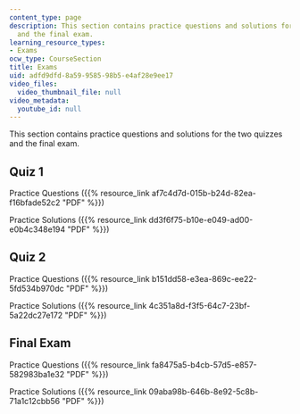 ```yaml
---
content_type: page
description: This section contains practice questions and solutions for the two quizzes
  and the final exam.
learning_resource_types:
- Exams
ocw_type: CourseSection
title: Exams
uid: adfd9dfd-8a59-9585-98b5-e4af28e9ee17
video_files:
  video_thumbnail_file: null
video_metadata:
  youtube_id: null
---
```


This section contains practice questions and solutions for the two quizzes and the final exam.

Quiz 1
------

Practice Questions ({{% resource_link af7c4d7d-015b-b24d-82ea-f16bfade52c2 "PDF" %}})

Practice Solutions ({{% resource_link dd3f6f75-b10e-e049-ad00-e0b4c348e194 "PDF" %}})

Quiz 2
------

Practice Questions ({{% resource_link b151dd58-e3ea-869c-ee22-5fd534b970dc "PDF" %}})

Practice Solutions ({{% resource_link 4c351a8d-f3f5-64c7-23bf-5a22dc27e172 "PDF" %}})

Final Exam
----------

Practice Questions ({{% resource_link fa8475a5-b4cb-57d5-e857-582983ba1e32 "PDF" %}})

Practice Solutions ({{% resource_link 09aba98b-646b-8e92-5c8b-71a1c12cbb56 "PDF" %}})